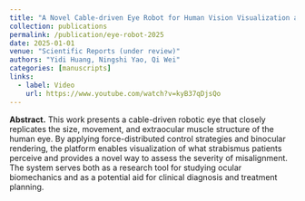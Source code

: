 ```yaml
---
title: "A Novel Cable-driven Eye Robot for Human Vision Visualization and Strabismus Diagnosis"
collection: publications
permalink: /publication/eye-robot-2025
date: 2025-01-01
venue: "Scientific Reports (under review)"
authors: "Yidi Huang, Ningshi Yao, Qi Wei"
categories: [manuscripts]
links:
  - label: Video
    url: https://www.youtube.com/watch?v=kyB37qDjsQo
---
```


**Abstract.** This work presents a cable-driven robotic eye that closely replicates the size, movement, and extraocular muscle structure of the human eye. By applying force-distributed control strategies and binocular rendering, the platform enables visualization of what strabismus patients perceive and provides a novel way to assess the severity of misalignment. The system serves both as a research tool for studying ocular biomechanics and as a potential aid for clinical diagnosis and treatment planning.
